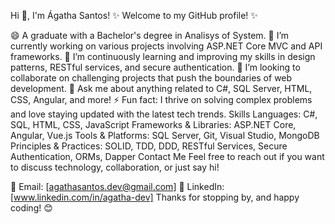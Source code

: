 Hi 👋, I'm Ágatha Santos!
✨ Welcome to my GitHub profile! ✨

😄 A graduate with a Bachelor's degree in Analisys of System.
🔭 I’m currently working on various projects involving ASP.NET Core MVC and API frameworks.
🌱 I’m continuously learning and improving my skills in design patterns, RESTful services, and secure authentication.
👯 I’m looking to collaborate on challenging projects that push the boundaries of web development.
💬 Ask me about anything related to C#, SQL Server, HTML, CSS, Angular, and more!
⚡ Fun fact: I thrive on solving complex problems and love staying updated with the latest tech trends.
Skills
Languages: C#, SQL, HTML, CSS, JavaScript
Frameworks & Libraries: ASP.NET Core, Angular, Vue.js
Tools & Platforms: SQL Server, Git, Visual Studio, MongoDB
Principles & Practices: SOLID, TDD, DDD, RESTful Services, Secure Authentication, ORMs, Dapper
Contact Me
Feel free to reach out if you want to discuss technology, collaboration, or just say hi!

📧 Email: [agathasantos.dev@gmail.com]
💼 LinkedIn: [www.linkedin.com/in/agatha-dev]
Thanks for stopping by, and happy coding! 😊
